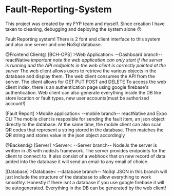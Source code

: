 # Fault-Reporting-System
This project was created by my FYP team and myself. Since creation I have taken to cleaning, debugging and deploying the system alone :cry:

Fault Reporting system!
There is 2 font end client interface to this system and also one server and one NoSql database.

@Frontend Client@
[BCH-OPS] >Web Application< --Dashboard branch-- reactNative
*important note the web application can only start if the server is running and the API endpoints in the web client is correctly pointed at the server*
The web client allows users to retrieve the various objects in the database and display them. The web client consumes the API from the server.
The client allows for GET PUT POST and DELETE
To access the web client index, there is an authentication page using google firebase's authentication. 
Web client can also generate everything inside the DB like store location or fault types, new user accounts(must be authorized account!)

[Fault Report] >Mobile application< --mobile branch-- reactNative and Expo CLI
The mobile client is resposible for sending the fault item, an json object directly to the database.
At the same time, the mobile client can also scan QR codes that represent a string stored in the database. Then matches the QR string and stores value in the json object accordingly

@Backend@
[Server] >Server< --Server branch-- NodeJs
the server is written in JS with nodeJs framework. The server provides endpoints for the client to connect to. 
It also consist of a webhook that on new record of data added into the database it will send an email to any email of choice.

[Database] >Database< --database branch-- NoSql JSON
in this branch will just include the structure of the database to allow everything to work smoothly.
Honestly if there isnt a database if you use google firebase it will be autogenerated.
Everything in the DB can be generated by the web client!
